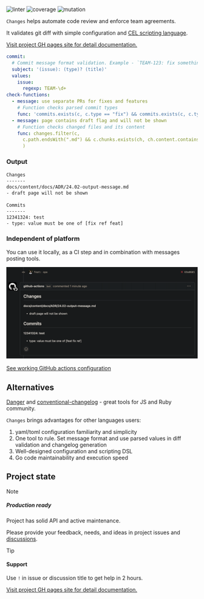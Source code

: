 ![linter](https://img.shields.io/badge/golangci--lint-blue?logo=verified_user)
![coverage](https://img.shields.io/badge/test_coverage-89%25-green)
![mutation](https://img.shields.io/badge/mutation_coverage-90%25-green)

`Changes` helps automate code review and enforce team agreements.

It validates git diff with simple configuration and [CEL scripting language](https://github.com/google/cel-spec).

[Visit project GH pages site for detail documentation.](https://rusinikita.github.io/changes/)

```yaml
commit:
  # Commit message format validation. Example - `TEAM-123: fix something`
  subject: '(issue): (type)? (title)'
  values:
    issue:
      regexp: TEAM-\d+
check-functions:
  - message: use separate PRs for fixes and features
    # Function checks parsed commit types
    func: 'commits.exists(c, c.type == "fix") && commits.exists(c, c.type == "feat")'
  - message: page contains draft flag and will not be shown
    # Function checks changed files and its content
    func: changes.filter(c,
      c.path.endsWith(".md") && c.chunks.exists(ch, ch.content.contains("draft:"))
      )
```

### Output

```shell
Changes
-------
docs/content/docs/ADR/24.02-output-message.md
- draft page will not be shown

Commits
-------
12341324: test
- type: value must be one of [fix ref feat]
```

### Independent of platform

You can use it locally, as a CI step and in combination with messages posting tools.

![An github PR comment](docs/assets/images/github-message.png)

[See working GitHub actions configuration](https://rusinikita.github.io/changes/docs/mvp-usage/#github)

## Alternatives

[Danger](https://danger.systems/js) and [conventional-changelog](https://github.com/conventional-changelog) - great
tools for JS and Ruby community.

`Changes` brings advantages for other languages users:

1. yaml/toml configuration familiarity and simplicity
2. One tool to rule. Set message format and use parsed values in diff validation and changelog generation
3. Well-designed configuration and scripting DSL
4. Go code maintainability and execution speed

## Project state

> [!NOTE]
> ##### Production ready
> Project has solid API and active maintenance.
> 
> Please provide your feedback, needs, and ideas in project issues and [discussions](https://github.com/rusinikita/changes/discussions).

> [!TIP]
> #### Support
> Use `!` in issue or discussion title to get help in 2 hours.

[Visit project GH pages site for detail documentation.](https://rusinikita.github.io/changes/)
